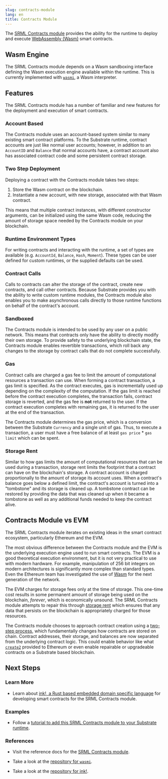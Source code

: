 ```yaml
---
slug: contracts-module
lang: en
title: Contracts Module
---
```


The [SRML Contracts module](https://substrate.dev/rustdocs/master/pallet_contracts/index.html)
provides the ability for the runtime to deploy and execute [WebAssembly
(Wasm)](https://webassembly.org/) smart contracts.

## Wasm Engine

The SRML Contracts module depends on a Wasm sandboxing interface defining the Wasm execution engine
available within the runtime. This is currently implemented with
[`wasmi`](https://github.com/paritytech/wasmi), a Wasm interpreter.

## Features

The SRML Contracts module has a number of familiar and new features for the deployment and execution
of smart contracts.

### Account Based

The Contracts module uses an account-based system similar to many existing smart contract platforms.
To the Substrate runtime, contract accounts are just like normal user accounts; however, in addition
to an `AccountID` and `Balance` that normal accounts have, a contract account also has associated
contract code and some persistent contract storage.

### Two Step Deployment

Deploying a contract with the Contracts module takes two steps:

1. Store the Wasm contract on the blockchain.
2. Instantiate a new account, with new storage, associated with that Wasm contract.

This means that multiple contract instances, with different constructor arguments, can be
initialized using the same Wasm code, reducing the amount of storage space needed by the Contracts
module on your blockchain.

### Runtime Environment Types

For writing contracts and interacting with the runtime, a set of types are available (e.g.
`AccountId`, `Balance`, `Hash`, `Moment`). These types can be user defined for custom runtimes, or
the supplied defaults can be used.

### Contract Calls

Calls to contracts can alter the storage of the contract, create new contracts, and call other
contracts. Because Substrate provides you with the ability to write custom runtime modules, the
Contracts module also enables you to make asynchronous calls directly to those runtime functions on
behalf of the contract's account.

### Sandboxed

The Contracts module is intended to be used by any user on a public network. This means that
contracts only have the ability to directly modify their own storage. To provide safety to the
underlying blockchain state, the Contracts module enables revertible transactions, which roll back
any changes to the storage by contract calls that do not complete successfully.

### Gas

Contract calls are charged a gas fee to limit the amount of computational resources a transaction
can use. When forming a contract transaction, a gas limit is specified. As the contract executes,
gas is incrementally used up depending on the complexity of the computation. If the gas limit is
reached before the contract execution completes, the transaction fails, contract storage is
reverted, and the gas fee is **not** returned to the user. If the contract execution completes with
remaining gas, it is returned to the user at the end of the transaction.

The Contracts module determines the gas price, which is a conversion between the Substrate
`Currency` and a single unit of gas. Thus, to execute a transaction, a user must have a free balance
of at least `gas price` * `gas limit` which can be spent.

### Storage Rent

Similar to how gas limits the amount of computational resources that can be used during a
transaction, storage rent limits the footprint that a contract can have on the blockchain's storage.
A contract account is charged proportionally to the amount of storage its account uses. When a
contract's balance goes below a defined limit, the contract's account is turned into a "tombstone"
and its storage is cleaned up. A tombstone contract can be restored by providing the data that was
cleaned up when it became a tombstone as well as any additional funds needed to keep the contract
alive.

## Contracts Module vs EVM

The SRML Contracts module iterates on existing ideas in the smart contract ecosystem, particularly
Ethereum and the EVM.

The most obvious difference between the Contracts module and the EVM is the underlying execution
engine used to run smart contracts. The EVM is a good theoretical execution environment, but it is
not very practical to use with modern hardware. For example, manipulation of 256 bit integers on modern
architectures is significantly more complex than standard types. Even the Ethereum team has
investigated the use of [Wasm](https://github.com/ewasm/design) for the next generation of the
network.

The EVM charges for storage fees only at the time of storage. This one-time cost results in some
permanent amount of storage being used on the blockchain, _forever_, which is economically unsound.
The SRML Contracts module attempts to repair this through [storage rent](#storage-rent) which
ensures that any data that persists on the blockchain is appropriately charged for those resources.

The Contracts module chooses to approach contract creation using a [two-step
process](#two-step-deployment), which fundamentally changes how contracts are stored on chain.
Contract addresses, their storage, and balances are now separated from the underlying contract
logic. This could enable behavior like what [`create2`](https://eips.ethereum.org/EIPS/eip-1014)
provided to Ethereum or even enable repairable or upgradeable contracts on a Substrate based
blockchain.

## Next Steps

### Learn More

- Learn about [ink!, a Rust based embedded domain specific
  language](conceptual/runtime/contracts/ink.md) for developing smart contracts for the SRML
  Contracts module.

### Examples

- Follow a [tutorial to add this SRML Contracts module to your Substrate
  runtime](tutorials/adding-a-module-to-your-runtime.md).

### References

- Visit the reference docs for the [SRML Contracts
  module](https://substrate.dev/rustdocs/master/pallet_contracts/index.html).

- Take a look at the [repository for `wasmi`](https://github.com/paritytech/wasmi).

- Take a look at the [repository for ink!](https://github.com/paritytech/ink).
